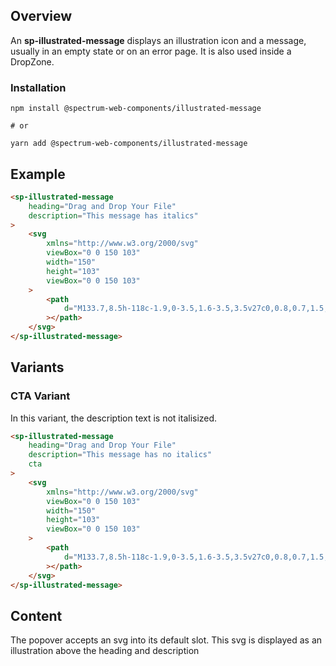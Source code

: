 ## Overview

An **sp-illustrated-message** displays an illustration icon and a message, usually in an empty state or on an error page. It is also used inside a DropZone.

### Installation

```
npm install @spectrum-web-components/illustrated-message

# or

yarn add @spectrum-web-components/illustrated-message
```

## Example

```html
<sp-illustrated-message
    heading="Drag and Drop Your File"
    description="This message has italics"
>
    <svg
        xmlns="http://www.w3.org/2000/svg"
        viewBox="0 0 150 103"
        width="150"
        height="103"
        viewBox="0 0 150 103"
    >
        <path
            d="M133.7,8.5h-118c-1.9,0-3.5,1.6-3.5,3.5v27c0,0.8,0.7,1.5,1.5,1.5s1.5-0.7,1.5-1.5V23.5h119V92c0,0.3-0.2,0.5-0.5,0.5h-118c-0.3,0-0.5-0.2-0.5-0.5V69c0-0.8-0.7-1.5-1.5-1.5s-1.5,0.7-1.5,1.5v23c0,1.9,1.6,3.5,3.5,3.5h118c1.9,0,3.5-1.6,3.5-3.5V12C137.2,10.1,135.6,8.5,133.7,8.5z M15.2,21.5V12c0-0.3,0.2-0.5,0.5-0.5h118c0.3,0,0.5,0.2,0.5,0.5v9.5H15.2z M32.6,16.5c0,0.6-0.4,1-1,1h-10c-0.6,0-1-0.4-1-1s0.4-1,1-1h10C32.2,15.5,32.6,15.9,32.6,16.5z M13.6,56.1l-8.6,8.5C4.8,65,4.4,65.1,4,65.1c-0.4,0-0.8-0.1-1.1-0.4c-0.6-0.6-0.6-1.5,0-2.1l8.6-8.5l-8.6-8.5c-0.6-0.6-0.6-1.5,0-2.1c0.6-0.6,1.5-0.6,2.1,0l8.6,8.5l8.6-8.5c0.6-0.6,1.5-0.6,2.1,0c0.6,0.6,0.6,1.5,0,2.1L15.8,54l8.6,8.5c0.6,0.6,0.6,1.5,0,2.1c-0.3,0.3-0.7,0.4-1.1,0.4c-0.4,0-0.8-0.1-1.1-0.4L13.6,56.1z"
        ></path>
    </svg>
</sp-illustrated-message>
```

## Variants

### CTA Variant

In this variant, the description text is not italisized.

```html
<sp-illustrated-message
    heading="Drag and Drop Your File"
    description="This message has no italics"
    cta
>
    <svg
        xmlns="http://www.w3.org/2000/svg"
        viewBox="0 0 150 103"
        width="150"
        height="103"
        viewBox="0 0 150 103"
    >
        <path
            d="M133.7,8.5h-118c-1.9,0-3.5,1.6-3.5,3.5v27c0,0.8,0.7,1.5,1.5,1.5s1.5-0.7,1.5-1.5V23.5h119V92c0,0.3-0.2,0.5-0.5,0.5h-118c-0.3,0-0.5-0.2-0.5-0.5V69c0-0.8-0.7-1.5-1.5-1.5s-1.5,0.7-1.5,1.5v23c0,1.9,1.6,3.5,3.5,3.5h118c1.9,0,3.5-1.6,3.5-3.5V12C137.2,10.1,135.6,8.5,133.7,8.5z M15.2,21.5V12c0-0.3,0.2-0.5,0.5-0.5h118c0.3,0,0.5,0.2,0.5,0.5v9.5H15.2z M32.6,16.5c0,0.6-0.4,1-1,1h-10c-0.6,0-1-0.4-1-1s0.4-1,1-1h10C32.2,15.5,32.6,15.9,32.6,16.5z M13.6,56.1l-8.6,8.5C4.8,65,4.4,65.1,4,65.1c-0.4,0-0.8-0.1-1.1-0.4c-0.6-0.6-0.6-1.5,0-2.1l8.6-8.5l-8.6-8.5c-0.6-0.6-0.6-1.5,0-2.1c0.6-0.6,1.5-0.6,2.1,0l8.6,8.5l8.6-8.5c0.6-0.6,1.5-0.6,2.1,0c0.6,0.6,0.6,1.5,0,2.1L15.8,54l8.6,8.5c0.6,0.6,0.6,1.5,0,2.1c-0.3,0.3-0.7,0.4-1.1,0.4c-0.4,0-0.8-0.1-1.1-0.4L13.6,56.1z"
        ></path>
    </svg>
</sp-illustrated-message>
```

## Content

The popover accepts an svg into its default slot. This svg is displayed as an illustration above the heading and description
